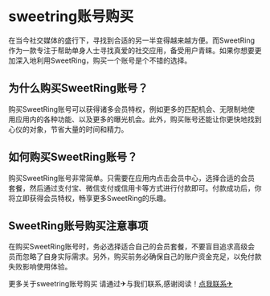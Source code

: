 # sweetring账号购买

在当今社交媒体的盛行下，寻找到合适的另一半变得越来越方便。而SweetRing作为一款专注于帮助单身人士寻找真爱的社交应用，备受用户青睐。如果你想要更加深入地利用SweetRing，购买一个账号是个不错的选择。

## 为什么购买SweetRing账号？

购买SweetRing账号可以获得诸多会员特权，例如更多的匹配机会、无限制地使用应用内的各种功能、以及更多的曝光机会。此外，购买账号还能让你更快地找到心仪的对象，节省大量的时间和精力。

## 如何购买SweetRing账号？

购买SweetRing账号非常简单。只需要在应用内点击会员中心，选择合适的会员套餐，然后通过支付宝、微信支付或信用卡等方式进行付款即可。付款成功后，你将立即获得会员特权，畅享更多SweetRing的乐趣。

## SweetRing账号购买注意事项

在购买SweetRing账号时，务必选择适合自己的会员套餐，不要盲目追求高级会员而忽略了自身实际需求。另外，购买前务必确保自己的账户资金充足，以免付款失败影响使用体验。

更多关于sweetring账号购买 请通过✈与我们联系,感谢阅读！[点我联系✈](https://www.G208.com)